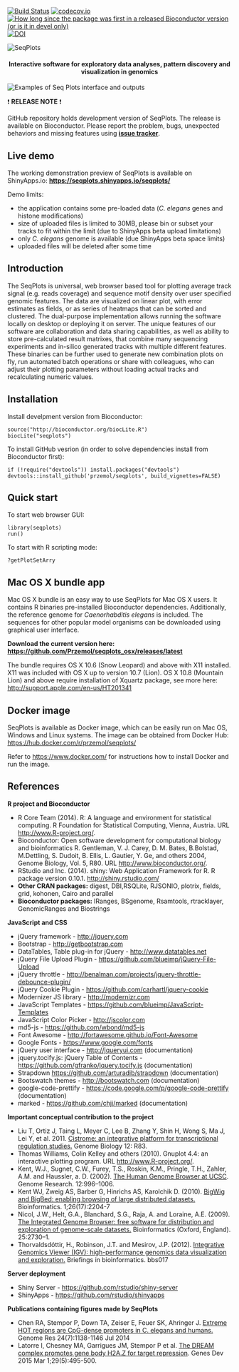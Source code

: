 [![Build Status](https://travis-ci.org/Przemol/seqplots.svg?branch=master)](https://travis-ci.org/Przemol/seqplots)
[![codecov.io](http://codecov.io/github/Przemol/seqplots/coverage.svg?branch=master)](http://codecov.io/github/Przemol/seqplots?branch=master)
[![How long since the package was first in a released Bioconductor version (or is it in devel only)](http://bioconductor.org/shields/years-in-bioc/seqplots.svg)](http://bioconductor.org/packages/seqplots)
[![DOI](https://zenodo.org/badge/DOI/10.5281/zenodo.163638.svg)](https://doi.org/10.5281/zenodo.163638)

![SeqPlots](https://github.com/Przemol/seqplots/wiki/img/ico_full_color.png)
**<h4 align="center">Interactive software for exploratory data analyses, pattern discovery and visualization in genomics</h4>**

![Examples of Seq Plots interface and outputs](https://github.com/Przemol/seqplots/wiki/img/SeqPlots_fig1_web.png)

:exclamation: **RELEASE NOTE** :exclamation:

GitHub repository holds development version of SeqPlots. The release is available on Bioconductor.
Please report the problem, bugs, unexpected behaviors and missing features using [**issue tracker**](../issues).

Live demo
---------

The working demonstration preview of SeqPlots is available on ShinyApps.io:
**https://seqplots.shinyapps.io/seqplots/**

Demo limits:

-	the application contains some pre-loaded data (*C. elegans* genes and histone modifications)
-	size of uploaded files is limited to 30MB, please bin or subset your tracks to fit within the limit (due to ShinyApps beta upload limitations)
-	only *C. elegans* genome is available (due ShinyApps beta space limits)
-	uploaded files will be deleted after some time

Introduction
------------

The SeqPlots is universal, web browser based tool for plotting
average track signal (e.g. reads coverage) and sequence motif density over
user specified genomic features. The data are visualized on linear plot,
with error estimates as fields, or as series of heatmaps that can be sorted
and clustered. The dual-purpose implementation allows running the software
locally on desktop or deploying it on server. The unique features of our
software are collaboration and data sharing capabilities, as well as
ability to store pre-calculated result matrixes, that combine many
sequencing experiments and in-silico generated tracks with multiple
different features. These binaries can be further used to generate new
combination plots on fly, run automated batch operations or share with
colleagues, who can adjust their plotting parameters without loading actual
tracks and recalculating numeric values.

Installation
------------

Install develpment version from Bioconductor:

```{r}
source("http://bioconductor.org/biocLite.R")
biocLite("seqplots")
```

To install GitHub vesrion (in order to solve dependencies install from Bioconductor first):
```{r}
if (!require("devtools")) install.packages("devtools")
devtools::install_github('przemol/seqplots', build_vignettes=FALSE)
```

Quick start
-----------

To start web browser GUI:

```{r}
library(seqplots)
run()
```

To start with R scripting mode:

```{r}
?getPlotSetArry
```

Mac OS X bundle app
-------------------
Mac OS X bundle is an easy way to use SeqPlots for Mac OS X users. It contains R binaries pre-installed Bioconductor dependencies. Additionally, the reference genome for *Caenorhabditis elegans* is included. The sequences for other popular model organisms can be downloaded using graphical user interface.

**Download the current version here:
https://github.com/Przemol/seqplots_osx/releases/latest**

The bundle requires OS X 10.6 (Snow Leopard) and above with X11 installed. X11 was included with OS X up to version 10.7 (Lion). OS X 10.8 (Mountain Lion) and above require installation of Xquartz package, see more here: http://support.apple.com/en-us/HT201341

Docker image
------------
SeqPlots is available as Docker image, which can be easily run on Mac OS, Windows and Linux systems. The image can be obtained from Docker Hub: https://hub.docker.com/r/przemol/seqplots/

Refer to https://www.docker.com/ for instructions how to install Docker and run the image.

References
----------

**R project and Bioconductor**

-   R Core Team (2014). R: A language and environment for statistical computing. R Foundation for Statistical Computing, Vienna, Austria. URL http://www.R-project.org/.
-   Bioconductor: Open software development for computational biology and bioinformatics R. Gentleman, V. J. Carey, D. M. Bates, B.Bolstad, M.Dettling, S. Dudoit, B. Ellis, L. Gautier, Y. Ge, and others 2004, Genome Biology, Vol. 5, R80.  URL http://www.bioconductor.org/.
- RStudio and Inc. (2014). shiny: Web Application Framework for R. R package version 0.10.1. http://shiny.rstudio.com/
- **Other CRAN packages:** digest, DBI,RSQLite, RJSONIO, plotrix, fields, grid, kohonen, Cairo and parallel
- **Bioconductor packages:** IRanges, BSgenome, Rsamtools, rtracklayer, GenomicRanges and Biostrings 

**JavaScript and CSS**

- jQuery framework - http://jquery.com
- Bootstrap - http://getbootstrap.com
- DataTables, Table plug-in for jQuery - http://www.datatables.net
- jQuery File Upload Plugin - https://github.com/blueimp/jQuery-File-Upload
- jQuery throttle - http://benalman.com/projects/jquery-throttle-debounce-plugin/
- jQuery Cookie Plugin - https://github.com/carhartl/jquery-cookie
- Modernizer JS library - http://modernizr.com
- JavaScript Templates - https://github.com/blueimp/JavaScript-Templates
- JavaScript Color Picker - http://jscolor.com
- md5-js - https://github.com/wbond/md5-js
- Font Awesome - http://fortawesome.github.io/Font-Awesome
- Google Fonts - https://www.google.com/fonts
- jQuery user interface - http://jqueryui.com (documentation)
- jquery.tocify.js: jQuery Table of Contents - https://github.com/gfranko/jquery.tocify.js (documentation)
- Strapdown https://github.com/arturadib/strapdown (documentation)
- Bootswatch themes - http://bootswatch.com (documentation)
- google-code-prettify - https://code.google.com/p/google-code-prettify (documentation)
- marked - https://github.com/chjj/marked (documentation)

**Important conceptual contribution to the project**

- Liu T, Ortiz J, Taing L, Meyer C, Lee B, Zhang Y, Shin H, Wong S, Ma J, Lei Y, et al. 2011. [Cistrome: an integrative platform for transcriptional regulation studies.](http://www.ncbi.nlm.nih.gov/pubmed/21859476) Genome Biology 12: R83.
- Thomas Williams, Colin Kelley and others (2010). Gnuplot 4.4: an interactive plotting program. URL http://www.R-project.org/.
- Kent, W.J., Sugnet, C.W., Furey, T.S., Roskin, K.M., Pringle, T.H., Zahler, A.M. and Haussler, a. D. (2002). [The Human Genome Browser at UCSC](http://www.ncbi.nlm.nih.gov/pubmed/12045153). Genome Research. 12:996–1006.
- Kent WJ, Zweig AS, Barber G, Hinrichs AS, Karolchik D. (2010). [BigWig and BigBed: enabling browsing of large distributed datasets.](http://www.ncbi.nlm.nih.gov/pubmed/20639541) Bioinformatics. 1;26(17):2204-7
- Nicol, J.W., Helt, G.A., Blanchard, S.G., Raja, A. and Loraine, A.E. (2009). [The Integrated Genome Browser: free software for distribution and exploration of genome-scale datasets.](http://www.ncbi.nlm.nih.gov/pubmed/19654113) Bioinformatics (Oxford, England). 25:2730–1.
- Thorvaldsdóttir, H., Robinson, J.T. and Mesirov, J.P. (2012). [Integrative Genomics Viewer (IGV): high-performance genomics data visualization and exploration.](http://www.ncbi.nlm.nih.gov/pubmed/22517427) Briefings in bioinformatics. bbs017


**Server deployment**

- Shiny Server - https://github.com/rstudio/shiny-server
- ShinyApps - https://github.com/rstudio/shinyapps


**Publications containing figures made by SeqPlots**

- Chen RA, Stempor P, Down TA, Zeiser E, Feuer SK, Ahringer J. [Extreme HOT regions are CpG-dense promoters in C. elegans and humans.](http://www.ncbi.nlm.nih.gov/pubmed/24653213) Genome Res 24(7):1138-1146 Jul 2014
- Latorre I, Chesney MA, Garrigues JM, Stempor P et al. [The DREAM complex promotes gene body H2A.Z for target repression](http://www.ncbi.nlm.nih.gov/pubmed/25737279). Genes Dev 2015 Mar 1;29(5):495-500.
